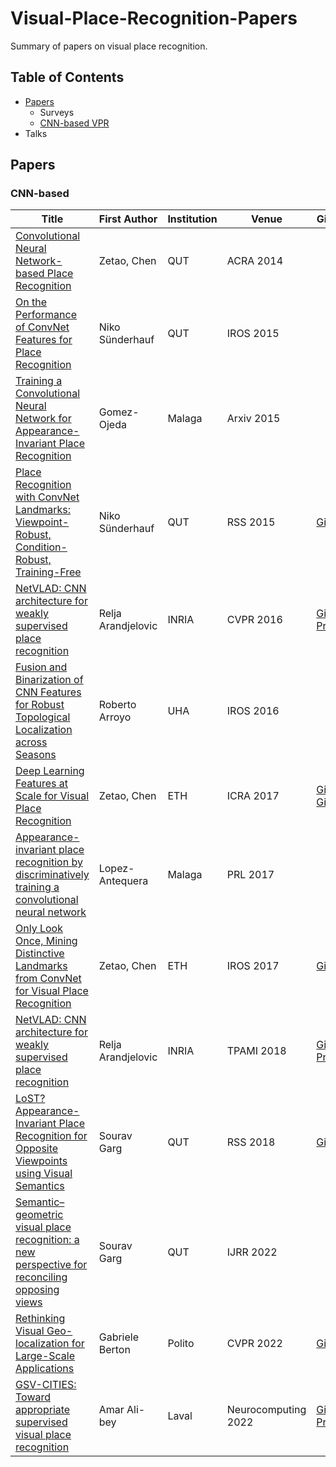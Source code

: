 # Visual-Place-Recognition-Papers
Summary of papers on visual place recognition.

## Table of Contents
- [Papers](#Papers)
  - Surveys
  - [CNN-based VPR](#CNN-based)
- Talks

## Papers
### CNN-based

| Title | First Author | Institution | Venue | Github | Bibtex |
|---|---|---|---|---|---|
| [Convolutional Neural Network-based Place Recognition](https://eprints.qut.edu.au/79662/) | Zetao, Chen | QUT | ACRA 2014 |  | [BibTex](citations/Chen_2014_Convolutional.txt) |
| [On the Performance of ConvNet Features for Place Recognition](https://ieeexplore.ieee.org/document/7353986) | Niko Sünderhauf | QUT | IROS 2015 |  | [BibTex](citations/Sunderhauf_2015_On.txt) |
| [Training a Convolutional Neural Network for Appearance-Invariant Place Recognition](https://arxiv.org/abs/1505.07428) | Gomez-Ojeda | Malaga | Arxiv 2015 |  | [BibTex](citations/Gomez-Ojeda_2015_Training.txt) |
| [Place Recognition with ConvNet Landmarks: Viewpoint-Robust, Condition-Robust, Training-Free](https://eprints.qut.edu.au/84931/) | Niko Sünderhauf | QUT | RSS 2015 | [Github](https://github.com/sepidehhosseinzadeh/Visual-Place-Recognition) | [BibTex](citations/Sunderhauf_2015_Place.txt) |
| [NetVLAD: CNN architecture for weakly supervised place recognition](https://ieeexplore.ieee.org/document/7780941) | Relja Arandjelovic | INRIA | CVPR 2016 | [Github](https://github.com/Relja/netvlad) [Project](https://www.di.ens.fr/willow/research/netvlad/) | [BibTex](citations/Arandjelovic_2016_NetVLAD.txt) |
| [Fusion and Binarization of CNN Features for  Robust Topological Localization across Seasons](https://ieeexplore.ieee.org/document/7759685) | Roberto Arroyo | UHA | IROS 2016 |  | [BibTex](citations/Arroyo_2016_Fusion.txt) |
| [Deep Learning Features at Scale for Visual Place Recognition](https://ieeexplore.ieee.org/abstract/document/7989366) | Zetao, Chen | ETH | ICRA 2017 | [Github](https://github.com/scutzetao/DLfeature_PlaceRecog_icra2017) [Github](https://github.com/fshamshirdar/place-recognition) | [BibTex](citations/Chen_2017_Deep.txt) |
| [Appearance-invariant place recognition by discriminatively training a convolutional neural network](https://www.sciencedirect.com/science/article/abs/pii/S0167865517301381) | Lopez-Antequera | Malaga | PRL 2017 |  | [BibTex](citations/Lopez-Antequera_2017_Appearance.txt) |
| [Only Look Once, Mining Distinctive Landmarks from ConvNet for Visual Place Recognition](https://ieeexplore.ieee.org/document/8202131) | Zetao, Chen | ETH | IROS 2017 | [Github](https://github.com/scutzetao/IROS2017_OnlyLookOnce) | [BibTex](citations/Chen_2017_Only.txt) |
| [NetVLAD: CNN architecture for weakly supervised place recognition](https://ieeexplore.ieee.org/document/7937898) | Relja Arandjelovic | INRIA | TPAMI 2018 | [Github](https://github.com/Relja/netvlad) [Project](https://www.di.ens.fr/willow/research/netvlad/) | [BibTex](citations/Arandjelovic_2018_NetVLAD.txt) |
| [LoST? Appearance-Invariant Place Recognition for Opposite Viewpoints using Visual Semantics](https://www.roboticsproceedings.org/rss14/p22.html) | Sourav Garg | QUT | RSS 2018 | [Github](https://github.com/oravus/lostX) | [BibTex](citations/Garg_2018_LoST.txt) |
| [Semantic–geometric visual place recognition: a new perspective for reconciling opposing views](https://journals.sagepub.com/doi/abs/10.1177/0278364919839761) | Sourav Garg | QUT | IJRR 2022 |  | [BibTex](citations/Garg_2022_Semantic.txt) |
| [Rethinking Visual Geo-localization for Large-Scale Applications](https://ieeexplore.ieee.org/document/9880209) | Gabriele Berton | Polito | CVPR 2022 | [Github](https://github.com/gmberton/CosPlace) | [BibTex](citations/Berton_2022_Rethinking.txt) |
| [GSV-CITIES: Toward appropriate supervised visual place recognition](https://www.sciencedirect.com/science/article/abs/pii/S0925231222012188) | Amar Ali-bey | Laval | Neurocomputing 2022 | [Github](https://github.com/amaralibey/gsv-cities) [Project](https://www.kaggle.com/datasets/amaralibey/gsv-cities) | [BibTex](citations/Ali-bey_2022_GSV-CITIES.txt) |

